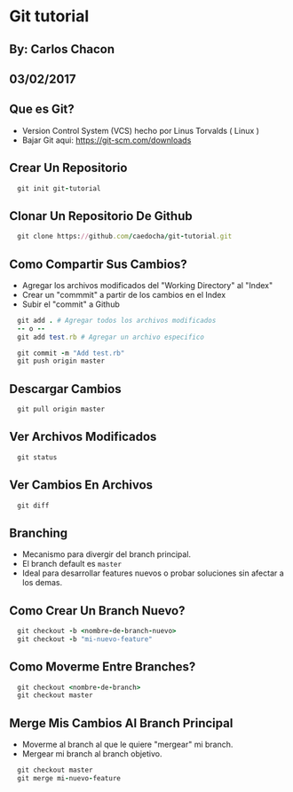 # Git tutorial

## By: Carlos Chacon
## 03/02/2017


## Que es Git?

- Version Control System (VCS) hecho por Linus Torvalds ( Linux )
- Bajar Git aqui: https://git-scm.com/downloads


## Crear Un Repositorio

```ruby
  git init git-tutorial
```


## Clonar Un Repositorio De Github

```ruby
  git clone https://github.com/caedocha/git-tutorial.git
```


## Como Compartir Sus Cambios?

- Agregar los archivos modificados del "Working Directory" al "Index"
- Crear un "commmit" a partir de los cambios en el Index
- Subir el "commit" a Github

```ruby
  git add . # Agregar todos los archivos modificados
  -- o --
  git add test.rb # Agregar un archivo especifico

  git commit -m "Add test.rb"
  git push origin master
```


## Descargar Cambios

```ruby
  git pull origin master
```


## Ver Archivos Modificados

```ruby
  git status
```


## Ver Cambios En Archivos

```ruby
  git diff
```


## Branching

- Mecanismo para divergir del branch principal.
- El branch default es `master`
- Ideal para desarrollar features nuevos o probar soluciones sin afectar a los demas.


## Como Crear Un Branch Nuevo?

```ruby
  git checkout -b <nombre-de-branch-nuevo>
  git checkout -b "mi-nuevo-feature"
```


## Como Moverme Entre Branches?

```ruby
  git checkout <nombre-de-branch>
  git checkout master
```


## Merge Mis Cambios Al Branch Principal

- Moverme al branch al que le quiere "mergear" mi branch.
- Mergear mi branch al branch objetivo.

```ruby
  git checkout master
  git merge mi-nuevo-feature
```

